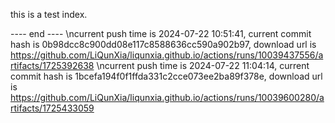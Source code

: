 this is a  test index.

---- end ----
\ncurrent push time is 2024-07-22 10:51:41, current commit hash is 0b98dcc8c900dd08e117c8588636cc590a902b97, download url is https://github.com/LiQunXia/liqunxia.github.io/actions/runs/10039437556/artifacts/1725392638
\ncurrent push time is 2024-07-22 11:04:14, current commit hash is 1bcefa194f0f1ffda331c2cce073ee2ba89f378e, download url is https://github.com/LiQunXia/liqunxia.github.io/actions/runs/10039600280/artifacts/1725433059

